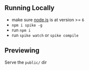 ## Running Locally
- make sure [node.js](http://nodejs.org) is at version >= `6`
- `npm i spike -g`
- run `npm i`
- run `spike watch` or `spike compile`

## Previewing
Serve the `public/` dir